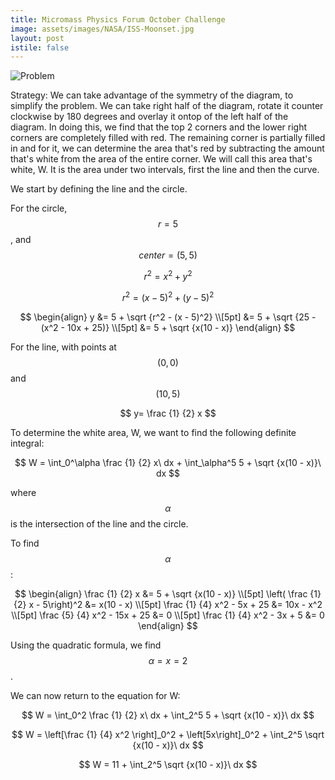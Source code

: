 ```yaml
---
title: Micromass Physics Forum October Challenge
image: assets/images/NASA/ISS-Moonset.jpg 
layout: post
istile: false
---
```



![Problem]( {{site.baseurl}}/assets/images/micromass-area-problem.jpg)

Strategy: We can take advantage of the symmetry of the diagram, to simplify the problem. We can take right half of the diagram, rotate it counter clockwise by 180 degrees and overlay it ontop of the left half of the diagram. In doing this, we find that the top 2 corners and the lower right corners are completely filled with red. The remaining corner is partially filled in and for it, we can determine the area that's red by subtracting the amount that's white from the area of the entire corner. We will call this area that's white, W. It is the area under two intervals, first the line and then the curve. 

We start by defining the line and the circle.

For the circle, $$ r = 5 $$, and $$ center = (5,5) $$

$$ r^2 = x^2 + y^2 $$

$$ r^2 = (x - 5)^2 + (y - 5)^2 $$

$$
\begin{align}
y &= 5 + \sqrt {r^2 - (x - 5)^2} \\[5pt]
 &= 5 + \sqrt {25 - (x^2 - 10x + 25)} \\[5pt]
 &= 5 + \sqrt {x(10 - x)}
\end{align}
$$

For the line, with points at $$ (0,0) $$ and $$ (10, 5) $$

$$ y= \frac {1} {2} x $$


To determine the white area, W, we want to find the following definite integral:

$$ W = \int_0^\alpha \frac {1} {2} x\ dx + \int_\alpha^5 5 + \sqrt {x(10 - x)}\ dx $$

where $$ \alpha $$ is the intersection of the line and the circle.

To find $$ \alpha $$:

$$
\begin{align}
\frac {1} {2} x &= 5 + \sqrt {x(10 - x)} \\[5pt]
\left( \frac {1} {2} x - 5\right)^2 &= x(10 - x) \\[5pt]
\frac {1} {4} x^2 - 5x + 25 &= 10x - x^2 \\[5pt]
\frac {5} {4} x^2 - 15x + 25 &= 0 \\[5pt]
\frac {1} {4} x^2 - 3x + 5 &= 0
\end{align}
$$

Using the quadratic formula, we find $$ \alpha = x = 2 $$.

We can now return to the equation for W:

$$ W = \int_0^2 \frac {1} {2} x\ dx + \int_2^5 5 + \sqrt {x(10 - x)}\ dx $$

$$ W = \left[\frac {1} {4} x^2 \right]_0^2 + \left[5x\right]_0^2  + \int_2^5 \sqrt {x(10 - x)}\ dx $$

$$ W = 11 + \int_2^5 \sqrt {x(10 - x)}\ dx $$

